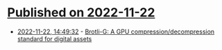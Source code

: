 # [Published on 2022-11-22](index.md)

* [2022-11-22, 14:49:32](https://news.ycombinator.com/item?id=33706380) - [Brotli-G: A GPU compression/decompression standard for digital assets](https://gpuopen.com/brotli-g-sdk-announce/)
